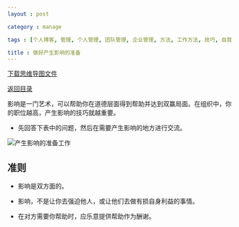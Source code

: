 ```yaml
---
layout : post

category : manage

tags : [个人博客, 管理, 个人管理, 团队管理, 企业管理, 方法, 工作方法, 技巧, 自我提升]

title : 做好产生影响的准备
---
```


[下载思维导图文件](https://www.mindmeister.com/external/drive/do_open?file_id=0B6K98da0px63RHJSeUZzMTY3ZTA)

[返回目录](/manage/2013/04/07/Behind-closed-doors-secrets-of-great-management/)

影响是一门艺术，可以帮助你在道德层面得到帮助并达到双赢局面。在组织中，你的职位越高，产生影响的技巧就越重要。

- 先回答下表中的问题，然后在需要产生影响的地方进行交流。

![](http://pic.yupoo.com/bigdreamstudio_v/CRuHHwJi/cQBD8.jpg "产生影响的准备工作")

## 准则

- 影响是双方面的。

- 影响，不是让你去强迫他人，或让他们去做有损自身利益的事情。

- 在对方需要你帮助时，应乐意提供帮助作为酬谢。
